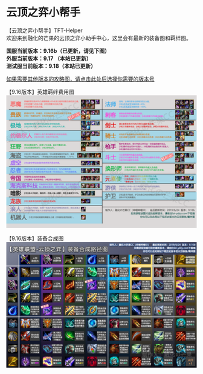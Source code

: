 # 云顶之弈小帮手
【云顶之弈小帮手】TFT-Helper  
欢迎来到融化的芒果的云顶之弈小助手中心，这里会有最新的装备图和羁绊图。  

**国服当前版本：9.16b（已更新，请见下图）**  
**外服当前版本：9.17 （本站已更新）**  
**测试服当前版本：9.18（本站已更新）**

[如果需要其他版本的攻略图，请点击此处后选择你需要的版本号](https://github.com/CuewarsTaner/TFT)  

【9.16版本】英雄羁绊费用图
![Image text](https://raw.githubusercontent.com/CuewarsTaner/TFT/master/9.16b/【9.16b版本】英雄羁绊费用图.png)

【9.16版本】装备合成图 
![Image text](https://raw.githubusercontent.com/CuewarsTaner/TFT/master/9.16b/【9.16b版本】装备合成图.png)

